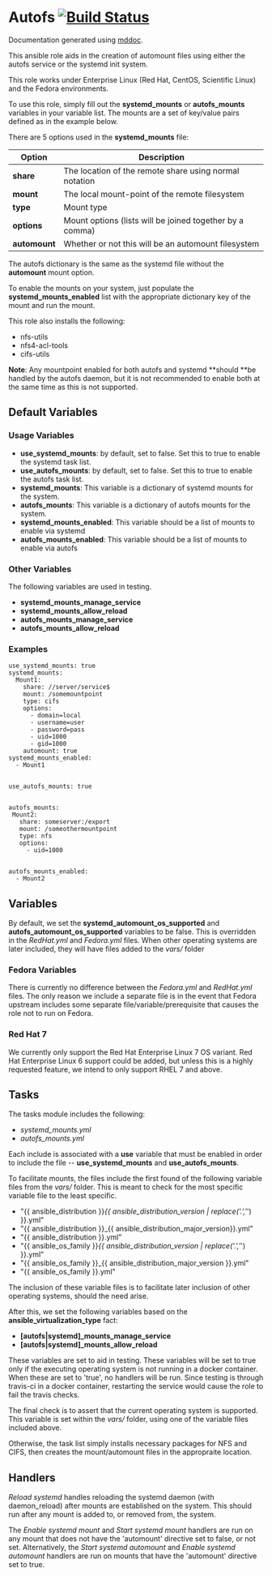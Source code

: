 

# Autofs [![Build Status](https://travis-ci.org/ISU-Ansible/ansible-autofs.svg?branch=master)](https://travis-ci.org/ISU-Ansible/ansible-autofs)


Documentation generated using [mddoc](https://github.com/raznikk/mddoc).


This ansible role aids in the creation of automount files using either
the autofs service or the systemd init system.


This role works under Enterprise Linux (Red Hat, CentOS, Scientific Linux)
and the Fedora environments.


To use this role, simply fill out the **systemd_mounts** or **autofs_mounts**
variables in your variable list. The mounts are a set of key/value pairs
defined as in the example below.


There are 5 options used in the **systemd_mounts** file:


| Option        | Description                                              |
| ------------- | -------------------------------------------------------- |
| **share**     | The location of the remote share using normal notation   |
| **mount**     | The local mount-point of the remote filesystem           |
| **type**      | Mount type                                               |
| **options**   | Mount options (lists will be joined together by a comma) |
| **automount** | Whether or not this will be an automount filesystem      |


The autofs dictionary is the same as the systemd file without the
**automount** mount option.


To enable the mounts on your system, just populate the
**systemd_mounts_enabled** list with the appropriate dictionary key of the
mount and run the mount.


This role also installs the following:


* nfs-utils
* nfs4-acl-tools
* cifs-utils


**Note**: Any mountpoint enabled for both autofs and systemd **should **be
handled by the autofs daemon, but it is not recommended to enable both
at the same time as this is not supported.




## Default Variables


### Usage Variables


* **use_systemd_mounts**: by default, set to false. Set this to true to enable the systemd task list.
* **use_autofs_mounts**: by default, set to false. Set this to true to enable the autofs task list.
* **systemd_mounts**: This variable is a dictionary of systemd mounts for the system.
* **autofs_mounts**: This variable is a dictionary of autofs mounts for the system.
* **systemd_mounts_enabled**: This variable should be a list of mounts to enable via systemd
* **autofs_mounts_enabled**: This variable should be a list of mounts to enable via autofs


### Other Variables


The following variables are used in testing.


* **systemd_mounts_manage_service**
* **systemd_mounts_allow_reload**
* **autofs_mounts_manage_service**
* **autofs_mounts_allow_reload**


### Examples


    use_systemd_mounts: true
    systemd_mounts:
      Mount1:
        share: //server/service$
        mount: /somemountpoint
        type: cifs
        options:
          - domain=local
          - username=user
          - password=pass
          - uid=1000
          - gid=1000
        automount: true
    systemd_mounts_enabled:
      - Mount1


    use_autofs_mounts: true


    autofs_mounts:
     Mount2:
       share: someserver:/export
       mount: /someothermountpoint
       type: nfs
       options:
         - uid=1000


    autofs_mounts_enabled:
      - Mount2




## Variables


By default, we set the **systemd_automount_os_supported** and
**autofs_automount_os_supported** variables to be false. This is overridden
in the *RedHat.yml* and *Fedora.yml* files. When other operating systems are
later included, they will have files added to the *vars/* folder


### Fedora Variables


There is currently no difference between the *Fedora.yml* and *RedHat.yml*
files. The only reason we include a separate file is in the event that
Fedora upstream includes some separate file/variable/prerequisite that
causes the role not to run on Fedora.


### Red Hat 7


We currently only support the Red Hat Enterprise Linux 7 OS variant. Red Hat
Enterprise Linux 6 support could be added, but unless this is a highly
requested feature, we intend to only support RHEL 7 and above.




## Tasks


The tasks module includes the following:


* *systemd_mounts.yml*
* *autofs_mounts.yml*


Each include is associated with a **use** variable that must be enabled in
order to include the file -- **use_systemd_mounts** and **use_autofs_mounts**.


To facilitate mounts, the files include the first found of the following
variable files from the *vars/* folder. This is meant to check for the most
specific variable file to the least specific.


* "{{ ansible_distribution }}_{{ ansible_distribution_version | replace('.','_') }}.yml"
* "{{ ansible_distribution }}_{{ ansible_distribution_major_version}}.yml"
* "{{ ansible_distribution }}.yml"
* "{{ ansible_os_family }}_{{ ansible_distribution_version | replace('.','_') }}.yml"
* "{{ ansible_os_family }}_{{ ansible_distribution_major_version }}.yml"
* "{{ ansible_os_family }}.yml"


The inclusion of these variable files  is to facilitate later inclusion of
other operating systems, should the need arise.


After this, we set the following variables based on the
**ansible_virtualization_type** fact:


* **[autofs|systemd]_mounts_manage_service**
* **[autofs|systemd]_mounts_allow_reload**


These variables are set to aid in testing. These variables will be set to true
only if the executing operating system is not running in a docker container.
When these are set to 'true', no handlers will be run. Since testing is through
travis-ci in a docker container, restarting the service would cause the role
to fail the travis checks.


The final check is to assert that the current operating system is supported.
This variable is set within the *vars/* folder, using one of the variable
files included above.


Otherwise, the task list simply installs necessary packages for NFS and CIFS,
then creates the mount/automount files in the appropraite location.




## Handlers


*Reload systemd* handles reloading the systemd daemon (with daemon_reload)
after mounts are established on the system. This should run after any mount
is added to, or removed from, the system.


The *Enable systemd mount* and *Start systemd mount* handlers are run on any
mount that does not have the 'automount' directive set to false, or not set.
Alternatively, the *Start systemd automount* and *Enable systemd automount*
handlers are run on mounts that have the 'automount' directive set to true.
